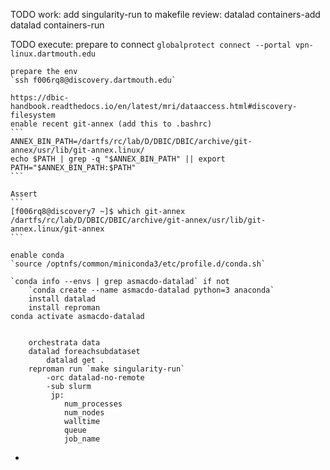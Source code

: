 TODO work:
   add singularity-run to makefile 
   review:
        datalad containers-add 
        datalad containers-run 

TODO execute:
    prepare to connect
    `globalprotect connect --portal vpn-linux.dartmouth.edu`
    
    prepare the env
    `ssh f006rq8@discovery.dartmouth.edu`

    https://dbic-handbook.readthedocs.io/en/latest/mri/dataaccess.html#discovery-filesystem
    enable recent git-annex (add this to .bashrc)
    ```
    ANNEX_BIN_PATH=/dartfs/rc/lab/D/DBIC/DBIC/archive/git-annex/usr/lib/git-annex.linux/
    echo $PATH | grep -q "$ANNEX_BIN_PATH" || export PATH="$ANNEX_BIN_PATH:$PATH"
    ```

    Assert
    ```
    [f006rq8@discovery7 ~]$ which git-annex
    /dartfs/rc/lab/D/DBIC/DBIC/archive/git-annex/usr/lib/git-annex.linux/git-annex
    ```
    
    enable conda
    `source /optnfs/common/miniconda3/etc/profile.d/conda.sh`
    
    `conda info --envs | grep asmacdo-datalad` if not
        `conda create --name asmacdo-datalad python=3 anaconda`
        install datalad
        install reproman
    conda activate asmacdo-datalad


        orchestrata data
        datalad foreachsubdataset
            datalad get .
        reproman run `make singularity-run`
            -orc datalad-no-remote
            -sub slurm
             jp:
                num_processes
                num_nodes
                walltime
                queue
                job_name
    



 - 




